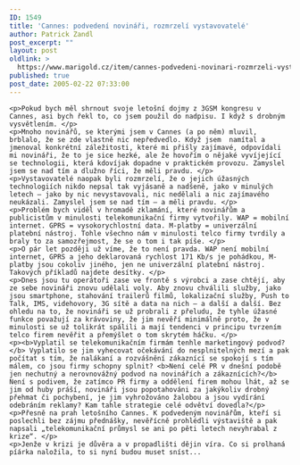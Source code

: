 ```yaml
---
ID: 1549
title: 'Cannes: podvedení novináři, rozmrzelí vystavovatelé'
author: Patrick Zandl
post_excerpt: ""
layout: post
oldlink: >
  https://www.marigold.cz/item/cannes-podvedeni-novinari-rozmrzeli-vystavovatele
published: true
post_date: 2005-02-22 07:33:00
---
```

	<p>Pokud bych měl shrnout svoje letošní dojmy z 3GSM kongresu v Cannes, asi bych řekl to, co jsem použil do nadpisu. I když s drobným vysvětlením. </p>
	<p>Mnoho novinářů, se kterými jsem v Cannes (a po něm) mluvil, brblalo, že se zde vlastně nic nepředvedlo. Když jsem  namítal a jmenoval konkrétní záležitosti, které mi přišly zajímavé, odpovídali mi novináři, že to je sice hezké, ale že hovořím o nějaké vyvíjející se technologii, která kdovíjak dopadne v praktickém provozu. Zamyslel jsem se nad tím a dlužno říci, že měli pravdu. </p>
	<p>Vystavovatelé naopak byli rozmrzelí, že o jejich úžasných technologiích nikdo nepsal tak vyjásaně a nadšeně, jako v minulých letech – jako by nic nevystavovali, nic nedělali a nic zajímavého neukázali. Zamyslel jsem se nad tím – a měli pravdu. </p>
	<p>Problém bych viděl v hromadě zklamání, které novinářům a publicistům v minulosti telekomunikační firmy vytvořily. WAP = mobilní internet. GPRS = vysokorychlostní data. M-platby = univerzální platební nástroj. Tohle všechno nám v minulosti telco firmy tvrdily a braly to za samozřejmost, že se o tom i tak píše. </p>
	<p>O pár let později už víme, že to není pravda. WAP není mobilní internet, GPRS a jeho deklarovaná rychlost 171 Kb/s je pohádkou, M-platby jsou cokoliv jiného, jen ne univerzální platební nástroj. Takových příkladů najdete desítky. </p>
	<p>Dnes jsou tu operátoři zase ve frontě s výrobci a zase chtějí, aby ze sebe novináři znovu udělali voly. Aby znovu chválili služby, jako jsou smartphone, stahování trailerů filmů, lokalizační služby, Push to Talk, IMS, videhovory, 3G sítě a data na nich – a další a další. Bez ohledu na to, že novináři se už probrali z přeludu, že tyhle úžasné funkce považují za krávoviny, že jim nevěří minimálně proto, že v minulosti se už tolikrát spálili a mají tendenci v principu tvrzením telco firem nevěřit a přemýšlet o tom skrytém háčku. </p>
	<p><b>Vyplatil se telekomunikačním firmám tenhle marketingový podvod?</b> Vyplatilo se jim vyhecovat očekávání do nesplnitelných mezí a pak počítat s tím, že nalákaní a rozvášnění zákaznící se spokojí s tím málem, co jsou firmy schopny splnit? <b>Není celé PR v dnešní podobě jen nechutný a nerovnovážný podvod na novinářích a zákaznících?</b> Není s podivem, že zatímco PR firmy a oddělení firem mohou lhát, až se jim od huby práší, novináři jsou popotahováni za jakýkoliv drobný přehmat či pochybení, je jim vyhrožováno žalobou a jsou vydírání odebráním reklamy? Kam tahle strategie celé odvětví dovedla?</p>
	<p>Přesně na prah letošního Cannes. K podvedeným novinářům, kteří si poslechli bez zájmu přednášky, nevěřícně prohlédli výstaviště a pak napsali „telekomunikační průmysl se ani po pěti letech nevyhrabal z krize“. </p>
	<p>Jenže v krizi je důvěra a v propadlišti dějin víra. Co si prolhaná píárka naložila, to si nyní budou muset sníst...
</p>